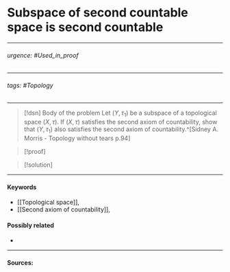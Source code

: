 # Subspace of second countable space is second countable
***
###### urgence: #Used_in_proof  
***
###### tags: #Topology  
***
>[!dsn] Body of the problem
>Let $(Y,\tau_{1})$ be a subspace of a topological space $(X,\tau)$. If $(X,\tau)$ satisfies the second axiom of countability, show that $(Y,\tau_{1})$ also satisfies the second axiom of countability.^[Sidney A. Morris - Topology without tears p.94]

>[!proof]
>

>[!solution]
>
***
#### Keywords
- [[Topological space]],
- [[Second axiom of countability]],
#### Possibly related
- 
***
#### Sources: